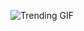 ![Trending GIF](https://media2.giphy.com/media/v1.Y2lkPThiYjIxNzcybmtvcDh5NGV2ZTZhNHhxdnhkZ3QzdGYyMTUyczBzaDZqOG11MWo5eiZlcD12MV9naWZzX3NlYXJjaCZjdD1n/MT5UUV1d4CXE2A37Dg/giphy.gif)
